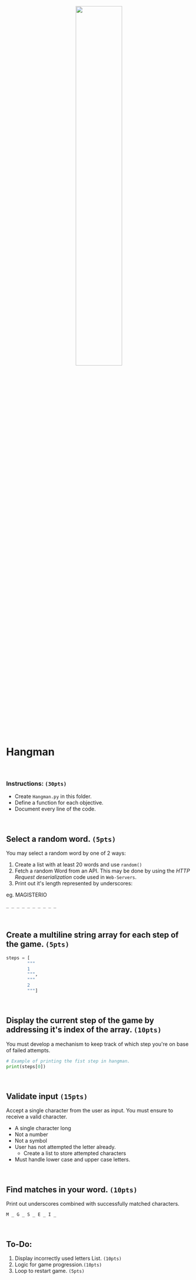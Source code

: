 <div style="text-align:center">
        <img    src="https://media.istockphoto.com/illustrations/simple-illustration-of-hangman-game-illustration-id1196954772?k=20&m=1196954772&s=612x612&w=0&h=nzsr9bCwxp9xW3dp-nBJeXE7TVGqnWtdJpbaXvEyl3E="
                width="50%" 
                height="50%" />          
</div>

<br>

# Hangman

<br>

### Instructions: `(30pts)`
* Create `Hangman.py` in this folder.
* Define a function for each objective.
* Document every line of the code.


<br>

## Select a random word. `(5pts)`
You may select a random word by one of 2 ways:
1. Create a list with at least 20 words and use `random()`
2. Fetch a random Word from an API. This may be done by using the *HTTP Request deserialization* code used in `Web-Servers`.
3. Print out it's length represented by underscores:

eg. MAGISTERIO
``` 
_ _ _ _ _ _ _ _ _ _
```

<br>

## Create a multiline string array for each step of the game. `(5pts)`
```python
steps = [
        """
        1
        """,
        """
        2
        """]
```

<br>

## Display the current step of the game by addressing it's index of the array. `(10pts)`
You must develop a mechanism to keep track of which step you're on base of failed attempts.
```python
# Example of printing the fist step in hangman.
print(steps[0])
```

<br>

## Validate input `(15pts)`
Accept a single character from the user as input. You must ensure to receive a valid character.
* A single character long
* Not a number
* Not a symbol
* User has not attempted the letter already.
  * Create a list to store attempted characters
* Must handle lower case and upper case letters.

<br>

## Find matches in your word. `(10pts)`
Print out underscores combined with successfully matched characters.
``` 
M _ G _ S _ E _ I _
```

<br>

## To-Do:
1. Display incorrectly used letters List. `(10pts)`
2. Logic for game progression.`(10pts)`
3. Loop to restart game. `(5pts)`